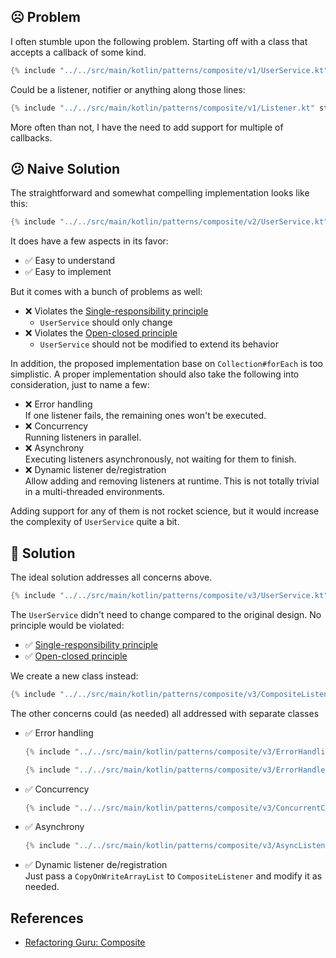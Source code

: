 ## ☹️ Problem

I often stumble upon the following problem.
Starting off with a class that accepts a callback of some kind.

```kotlin
{% include "../../src/main/kotlin/patterns/composite/v1/UserService.kt" start="start" %}
```

Could be a listener, notifier or anything along those lines:

```kotlin
{% include "../../src/main/kotlin/patterns/composite/v1/Listener.kt" start="start" %}
```

More often than not, I have the need to add support for multiple of callbacks.

## 😕 Naive Solution

The straightforward and somewhat compelling implementation looks like this: 

```kotlin
{% include "../../src/main/kotlin/patterns/composite/v2/UserService.kt" start="start" %}
```

It does have a few aspects in its favor:

* ✅ Easy to understand
* ✅ Easy to implement

But it comes with a bunch of problems as well:

* ❌ Violates the [Single-responsibility principle](https://en.wikipedia.org/wiki/Single-responsibility_principle)
    * `UserService` should only change 
* ❌ Violates the [Open-closed principle](https://en.wikipedia.org/wiki/Open%E2%80%93closed_principle)
    * `UserService` should not be modified to extend its behavior 

In addition, the proposed implementation base on `Collection#forEach` is too simplistic.
A proper implementation should also take the following into consideration,
just to name a few:

* ❌ Error handling  
  If one listener fails, the remaining ones won't be executed.
* ❌ Concurrency  
  Running listeners in parallel.
* ❌ Asynchrony  
  Executing listeners asynchronously, not waiting for them to finish.
* ❌ Dynamic listener de/registration  
  Allow adding and removing listeners at runtime.
  This is not totally trivial in a multi-threaded environments.

Adding support for any of them is not rocket science, but it would increase
the complexity of `UserService` quite a bit.

## 🙂 Solution

The ideal solution addresses all concerns above.

```kotlin
{% include "../../src/main/kotlin/patterns/composite/v3/UserService.kt" start="start" %}
```

The `UserService` didn't need to change compared to the original design.
No principle would be violated:

* ✅ [Single-responsibility principle](https://en.wikipedia.org/wiki/Single-responsibility_principle)
* ✅ [Open-closed principle](https://en.wikipedia.org/wiki/Open%E2%80%93closed_principle)

We create a new class instead:

```kotlin
{% include "../../src/main/kotlin/patterns/composite/v3/CompositeListener.kt" start="start" %}
```

The other concerns could (as needed) all addressed with separate classes

* ✅ Error handling  
  ```kotlin
  {% include "../../src/main/kotlin/patterns/composite/v3/ErrorHandlingListener.kt" start="start" %}
  ```  
  ```kotlin
  {% include "../../src/main/kotlin/patterns/composite/v3/ErrorHandler.kt" start="start" %}
  ```
* ✅ Concurrency
  ```kotlin
  {% include "../../src/main/kotlin/patterns/composite/v3/ConcurrentCompositeListener.kt" start="start" %}
  ```
* ✅ Asynchrony
  ```kotlin
  {% include "../../src/main/kotlin/patterns/composite/v3/AsyncListener.kt" start="start" %}
  ```
* ✅ Dynamic listener de/registration  
  Just pass a `CopyOnWriteArrayList` to `CompositeListener` and modify it as needed.

## References

* [Refactoring Guru: Composite](https://refactoring.guru/design-patterns/composite)
